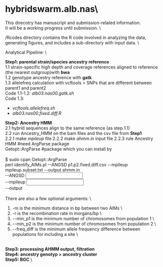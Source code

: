 # hybridswarm.alb.nas\
This direcotry has manuscript and submission-related information. \
It will be a working progress until submission. \

/Rcodes directory contains the R code involved in analyzing the data, generating figures, and includes a sub-directory with input data. \

Analytical Pipeline: \

**Step1: parental strain/species ancestry reference** \
1.1 strain-specific high depth and coverage references aligned to reference (the nearest outgroup)with **bwa** \
1.2 genotype ancestry reference with **gatk** \
1.3 allelefreq calculation with vcftools > SNPs that are different between parent1 and parent2 \
Code 1.1-1.2: *alb03.nas00.gatk.sh* \
Code 1.3: 
  - *vcftools.allelefreq.sh* 
  - *alb03.nas00.fixed.diff.R* 

**Step2: Ancestry HMM** \
2.1 hybrid sequences align to the same reference (as step 1.1) \
2.2 run Ancestry_HMM on the bam files and the csv file from **Step1** \
    2.2.1 make *mpileup* file
    2.2.2 make *ahmm.in* input file
    2.2.3 rule Ancestry HMM
#need ArgParse package \
Getopt::ArgParse #package which you can install by \
\
$ sudo cpan Getopt::ArgParse \
perl identify_AIMs.pl --ANGSD p1.p2.fixed.diff.csv --mpileup mpileup.subset.txt --output ahmm.in \
--ANGSD <input CSV file in the same format as before> \
--mpileup <input mpileup file> \
--output <output file for input to ahmm> \
\
There are also a few optional arguments: \
1. -m is the minimum distance in bp between two AIMs \
2. -r is the recombination rate in morgans/bp \
3. --min_p1 is the minimum number of chromosomes from population 1 \
4. --min_p2 is the minimum number of chromosomes from population 2 \
5. --freq_diff is the minimum allele frequency difference between populations for including a site \

\
**Step3: processing AHMM output, filtration** \
**Step4: ancestry genotyp > ancestry cluster** \
**Step5: BGC** \
